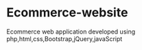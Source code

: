 # Ecommerce-website
Ecommerce web application developed using php,html,css,Bootstrap,jQuery,javaScript
